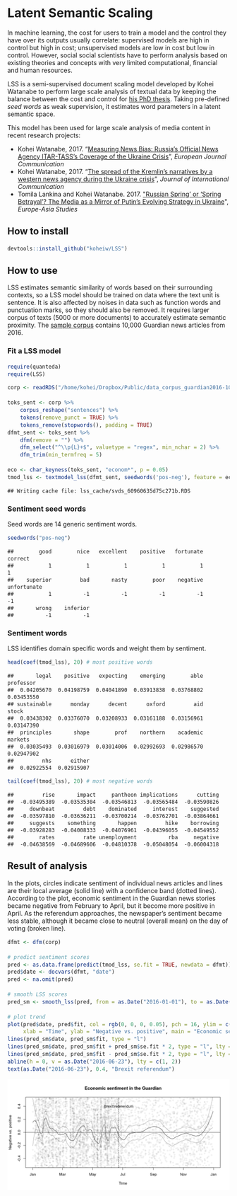 
# Latent Semantic Scaling

In machine learning, the cost for users to train a model and the control
they have over its outputs usually correlate: supervised models are high
in control but high in cost; unsupervised models are low in cost but low
in control. However, social social scientists have to perform analysis
based on existing theories and concepts with very limited computational,
financial and human resources.

LSS is a semi-supervised document scaling model developed by Kohei
Watanabe to perform large scale analysis of textual data by keeping the
balance between the cost and control for [his PhD
thesis](http://etheses.lse.ac.uk/3658/). Taking pre-defined *seed words*
as weak supervision, it estimates word parameters in a latent semantic
space.

This model has been used for large scale analysis of media content in
recent research projects:

  - Kohei Watanabe, 2017. “[Measuring News Bias: Russia’s Official News
    Agency ITAR-TASS’s Coverage of the Ukraine
    Crisis](http://journals.sagepub.com/eprint/TBc9miIc89njZvY3gyAt/full)”,
    *European Journal Communication*
  - Kohei Watanabe, 2017. “[The spread of the Kremlin’s narratives by a
    western news agency during the Ukraine
    crisis](http://www.tandfonline.com/eprint/h2IHsz2YKce6uJeeCmcd/full)”,
    *Journal of International Communication*
  - Tomila Lankina and Kohei Watanabe. 2017. ["Russian Spring’ or
    ‘Spring Betrayal’? The Media as a Mirror of Putin’s Evolving
    Strategy in
    Ukraine](http://www.tandfonline.com/eprint/tWik7KDfsZv8C2KeNkI5/full)",
    *Europe-Asia Studies*

## How to install

``` r
devtools::install_github("koheiw/LSS")
```

## How to use

LSS estimates semantic similarity of words based on their surrounding
contexts, so a LSS model should be trained on data where the text unit
is sentence. It is also affected by noises in data such as function
words and punctuation marks, so they should also be removed. It requires
larger corpus of texts (5000 or more documents) to accurately estimate
semantic proximity. The [sample
corpus](https://www.dropbox.com/s/kfhdoifes7z7t6j/data_corpus_guardian2016-10k.RDS?dl=1)
contains 10,000 Guardian news articles from 2016.

### Fit a LSS model

``` r
require(quanteda)
require(LSS)
```

``` r
corp <- readRDS("/home/kohei/Dropbox/Public/data_corpus_guardian2016-10k.rds")

toks_sent <- corp %>% 
    corpus_reshape("sentences") %>% 
    tokens(remove_punct = TRUE) %>% 
    tokens_remove(stopwords(), padding = TRUE)
dfmt_sent <- toks_sent %>% 
    dfm(remove = "") %>% 
    dfm_select("^\\p{L}+$", valuetype = "regex", min_nchar = 2) %>% 
    dfm_trim(min_termfreq = 5)

eco <- char_keyness(toks_sent, "econom*", p = 0.05)
tmod_lss <- textmodel_lss(dfmt_sent, seedwords('pos-neg'), feature = eco, cache = TRUE)
```

    ## Writing cache file: lss_cache/svds_60960635d75c271b.RDS

### Sentiment seed words

Seed words are 14 generic sentiment
    words.

``` r
seedwords("pos-neg")
```

    ##        good        nice   excellent    positive   fortunate     correct 
    ##           1           1           1           1           1           1 
    ##    superior         bad       nasty        poor    negative unfortunate 
    ##           1          -1          -1          -1          -1          -1 
    ##       wrong    inferior 
    ##          -1          -1

### Sentiment words

LSS identifies domain specific words and weight them by
    sentiment.

``` r
head(coef(tmod_lss), 20) # most positive words
```

    ##       legal    positive   expecting    emerging        able   professor 
    ##  0.04205670  0.04198759  0.04041890  0.03913838  0.03768802  0.03453550 
    ## sustainable      monday      decent      oxford         aid       stock 
    ##  0.03438302  0.03376070  0.03208933  0.03161188  0.03156961  0.03147390 
    ##  principles       shape        prof    northern    academic     markets 
    ##  0.03035493  0.03016979  0.03014006  0.02992693  0.02986570  0.02947902 
    ##         nhs      either 
    ##  0.02922554  0.02915907

``` r
tail(coef(tmod_lss), 20) # most negative words
```

    ##         rise       impact     pantheon implications      cutting 
    ##  -0.03495389  -0.03535304  -0.03546813  -0.03565484  -0.03590826 
    ##     downbeat         debt    dominated     interest    suggested 
    ##  -0.03597810  -0.03636211  -0.03700214  -0.03762701  -0.03864661 
    ##     suggests    something       happen         hike    borrowing 
    ##  -0.03928283  -0.04008333  -0.04076961  -0.04396055  -0.04549552 
    ##        rates         rate unemployment          rba     negative 
    ##  -0.04638569  -0.04689606  -0.04810378  -0.05048054  -0.06004318

## Result of analysis

In the plots, circles indicate sentiment of individual news articles and
lines are their local average (solid line) with a confidence band
(dotted lines). According to the plot, economic sentiment in the
Guardian news stories became negative from February to April, but it
become more positive in April. As the referendum approaches, the
newspaper’s sentiment became less stable, although it became close to
neutral (overall mean) on the day of voting (broken line).

``` r
dfmt <- dfm(corp)

# predict sentiment scores
pred <- as.data.frame(predict(tmod_lss, se.fit = TRUE, newdata = dfmt))
pred$date <- docvars(dfmt, "date")
pred <- na.omit(pred)

# smooth LSS scores
pred_sm <- smooth_lss(pred, from = as.Date("2016-01-01"), to = as.Date("2016-12-31"))

# plot trend
plot(pred$date, pred$fit, col = rgb(0, 0, 0, 0.05), pch = 16, ylim = c(-0.5, 0.5),
     xlab = "Time", ylab = "Negative vs. positive", main = "Economic sentiment in the Guardian")
lines(pred_sm$date, pred_sm$fit, type = "l")
lines(pred_sm$date, pred_sm$fit + pred_sm$se.fit * 2, type = "l", lty = 3)
lines(pred_sm$date, pred_sm$fit - pred_sm$se.fit * 2, type = "l", lty = 3)
abline(h = 0, v = as.Date("2016-06-23"), lty = c(1, 2))
text(as.Date("2016-06-23"), 0.4, "Brexit referendum")
```

![](images/unnamed-chunk-7-1.png)<!-- -->
